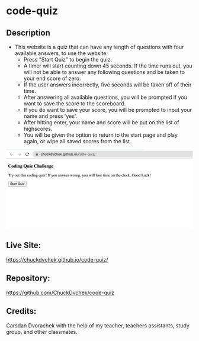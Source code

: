# code-quiz
## Description
- This website is a quiz that can have any length of questions with four available answers, to use the website:
    - Press "Start Quiz" to begin the quiz.
    - A timer will start counting down 45 seconds. If the time runs out, you will not be able to answer any following questions and be taken to your end score of zero.
    - If the user answers incorrectly, five seconds will be taken off of their time.
    - After answering all available questions, you will be prompted if you want to save the score to the scoreboard.
    - If you do want to save your score, you will be prompted to input your name and press 'yes'.
    - After hitting enter, your name and score will be put on the list of highscores.
    - You will be given the option to return to the start page and play again, or wipe all saved scores from the list.

![coding quiz website screenshot](screenshot.png)

## Live Site: 
https://chuckdvchek.github.io/code-quiz/
## Repository: 
https://github.com/ChuckDvchek/code-quiz

## Credits: 
Carsdan Dvorachek with the help of my teacher, teachers assistants, study group, and other classmates. 